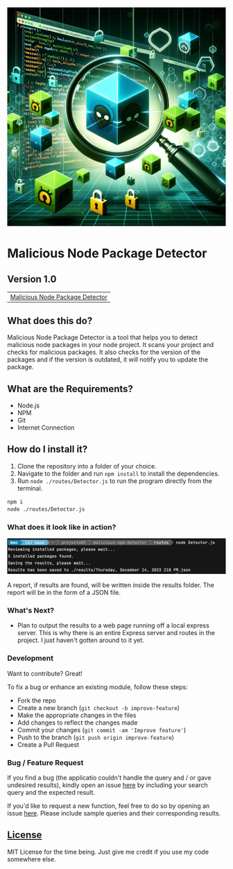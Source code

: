 # ![Malicious Node Package Detector](./malicious-nodepackage-banner.png)
# Malicious Node Package Detector
## Version 1.0

<table>
    <tr>
        <td>
          <a href="https://github.com/eapostol/malicious-node-package-checker.git">Malicious Node Package Detector</a>
        </td>
    </tr>
</table>


## What does this do?
Malicious Node Package Detector is a tool that helps you to detect malicious node packages in your node project. It scans your project and checks for malicious packages. It also checks for the version of the packages and if the version is outdated, it will notify you to update the package.

## What are the Requirements?
- Node.js
- NPM
- Git
- Internet Connection


## How do I install it?

1. Clone the repository into a folder of your choice.
2. Navigate to the folder and run `npm install` to install the dependencies.
3. Run `node ./routes/Detector.js` to run the program directly from the terminal.

```bash
npm i
node ./routes/Detector.js
```

### What does it look like in action?

![](./looks-like-this.png)


A report, if results are found, will be written inside the results folder. The report will be in the form of a JSON file.

### What's Next?

* Plan to output the results to a web page running off a local express server. This is why there is an entire Express server and routes in the project. I just haven't gotten around to it yet.

### Development
Want to contribute? Great!

To fix a bug or enhance an existing module, follow these steps:

- Fork the repo
- Create a new branch (`git checkout -b improve-feature`)
- Make the appropriate changes in the files
- Add changes to reflect the changes made
- Commit your changes (`git commit -am 'Improve feature'`)
- Push to the branch (`git push origin improve-feature`)
- Create a Pull Request

### Bug / Feature Request

If you find a bug (the applicatio couldn't handle the query and / or gave undesired results), kindly open an issue [here](https://github.com/eapostol/malicious-node-package-checker/issues/new) by including your search query and the expected result.

If you'd like to request a new function, feel free to do so by opening an issue [here](https://github.com/eapostol/malicious-node-package-checker/issues). Please include sample queries and their corresponding results.




## [License](./LICENSE.md)

MIT License for the time being. Just give me credit if you use my code somewhere else.

